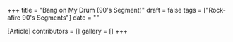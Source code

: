 +++
title = "Bang on My Drum (90's Segment)"
draft = false
tags = ["Rock-afire 90's Segments"]
date = ""

[Article]
contributors = []
gallery = []
+++